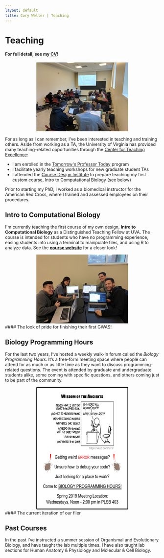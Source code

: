 ```yaml
---
layout: default
title: Cory Weller | Teaching
---
```


# Teaching
#### For full detail, see my [CV](assets/docs/CAWeller_CV.pdf)!

<center><img src="assets/img/classroom_1.jpg" width="300" height="225"></center>

For as long as I can remember, I've been interested in teaching and training others. Aside from working as a TA, the University of Virginia has provided many teaching-related opportunities through the [Center for Teaching Excellence](https://cte.virginia.edu/):
  * I am enrolled in the [Tomorrow's Professor Today](https://cte.virginia.edu/programs/tomorrow%E2%80%99s-professor-today) program
  * I facilitate yearly teaching workshops for new graduate student TAs
  * I attended the [Course Design Institute](https://cte.virginia.edu/programs/course-design-institute) to prepare teaching my first custom course, Intro to Computational Biology (see below)  

Prior to starting my PhD, I worked as a biomedical instructor for the American Red Cross, where I trained and assessed employees on their procedures.

## Intro to Computational Biology


I'm currently teaching the first course of my own design, **Intro to Computational Biology** as a Distinguished Teaching Fellow at UVA. The course is intended for students who have no programming experience, easing students into using a terminal to manipulate files, and using R to analyze data. See the [**course website**](https://cory-weller.github.io/BIOL4585/) for a closer look!

<center><img src="assets/img/classroom_2.jpg" width="300" height="225"></center>
#### The look of pride for finishing their first GWAS!

## Biology Programming Hours

For the last two years, I’ve hosted a weekly walk-in forum called the *Biology Programming Hours*. It’s a free-form meeting space where people can attend for as much or as little time as they want to discuss programming-related questions. The event is attended by graduate and undergraduate students alike, some coming with specific questions, and others coming just to be part of the community.

<center><a href="assets/img/2019SP_BioProgHrs.png"><img src="assets/img/2019SP_BioProgHrs.png" width="300" height="400"></a></center>
#### The current iteration of our flier


## Past Courses
In the past I’ve instructed a summer session of Organismal and Evolutionary Biology, and have taught the lab multiple times. I have also taught lab sections for Human Anatomy & Physiology and Molecular & Cell Biology.
